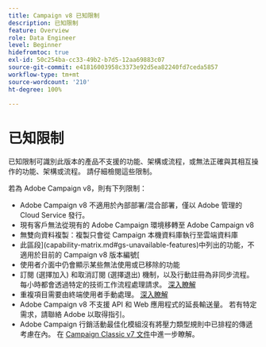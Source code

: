 ```yaml
---
title: Campaign v8 已知限制
description: 已知限制
feature: Overview
role: Data Engineer
level: Beginner
hidefromtoc: true
exl-id: 50c254ba-cc33-49b2-b7d5-12aa69883c07
source-git-commit: e41816003958c3373e92d5ea82240fd7ceda5857
workflow-type: tm+mt
source-wordcount: '210'
ht-degree: 100%

---
```


# 已知限制

已知限制可識別此版本的產品不支援的功能、架構或流程，或無法正確與其相互操作的功能、架構或流程。 請仔細檢閱這些限制。

若為 Adobe Campaign v8，則有下列限制：

* Adobe Campaign v8 不適用於內部部署/混合部署，僅以 Adobe 管理的 Cloud Service 發行。
* 現有客戶無法從現有的 Adobe Campaign 環境移轉至 Adobe Campaign v8
* 無雙向資料複製：複製只會從 Campaign 本機資料庫執行至雲端資料庫
* 此區段](capability-matrix.md#gs-unavailable-features)中列出的功能，不適用於目前的 Campaign v8 版本編號[
* 使用者介面中仍會顯示某些無法使用或已移除的功能
* 訂閱 (選擇加入) 和取消訂閱 (選擇退出) 機制，以及行動註冊為非同步流程。 每小時都會透過特定的技術工作流程處理請求。 [深入瞭解](../config/replication.md#tech-wf)
* 重複項目需要由終端使用者手動處理。 [深入瞭解](../dev/keys.md)
* Adobe Campaign v8 不支援 API 和 Web 應用程式的延長輸送量。 若有特定需求，請聯絡 Adobe 以取得指引。
* Adobe Campaign 行銷活動最佳化模組沒有將壓力類型規則中已排程的傳遞考慮在內。 在 [Campaign Classic v7 文件](https://experienceleague.adobe.com/docs/campaign-classic/using/orchestrating-campaigns/campaign-optimization/pressure-rules.html?lang=zh-Hant#setting-the-period)中進一步瞭解。